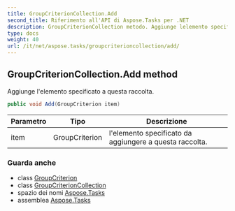 ```yaml
---
title: GroupCriterionCollection.Add
second_title: Riferimento all'API di Aspose.Tasks per .NET
description: GroupCriterionCollection metodo. Aggiunge lelemento specificato a questa raccolta.
type: docs
weight: 40
url: /it/net/aspose.tasks/groupcriterioncollection/add/
---
```

## GroupCriterionCollection.Add method

Aggiunge l'elemento specificato a questa raccolta.

```csharp
public void Add(GroupCriterion item)
```

| Parametro | Tipo | Descrizione |
| --- | --- | --- |
| item | GroupCriterion | l'elemento specificato da aggiungere a questa raccolta. |

### Guarda anche

* class [GroupCriterion](../../groupcriterion/)
* class [GroupCriterionCollection](../)
* spazio dei nomi [Aspose.Tasks](../../groupcriterioncollection/)
* assemblea [Aspose.Tasks](../../../)



